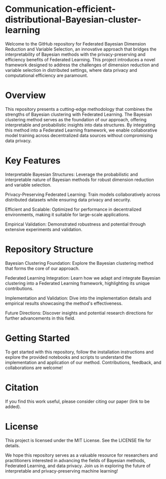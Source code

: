 # Communication-efficient-distributional-Bayesian-cluster-learning
Welcome to the GitHub repository for Federated Bayesian Dimension Reduction and Variable Selection, an innovative approach that bridges the interpretability of Bayesian methods with the privacy-preserving and efficiency benefits of Federated Learning. This project introduces a novel framework designed to address the challenges of dimension reduction and variable selection in distributed settings, where data privacy and computational efficiency are paramount.

# Overview
This repository presents a cutting-edge methodology that combines the strengths of Bayesian clustering with Federated Learning. The Bayesian clustering method serves as the foundation of our approach, offering interpretable and probabilistic insights into data structures. By integrating this method into a Federated Learning framework, we enable collaborative model training across decentralized data sources without compromising data privacy.

# Key Features
Interpretable Bayesian Structures: Leverage the probabilistic and interpretable nature of Bayesian methods for robust dimension reduction and variable selection.

Privacy-Preserving Federated Learning: Train models collaboratively across distributed datasets while ensuring data privacy and security.

Efficient and Scalable: Optimized for performance in decentralized environments, making it suitable for large-scale applications.

Empirical Validation: Demonstrated robustness and potential through extensive experiments and validation.

# Repository Structure
Bayesian Clustering Foundation: Explore the Bayesian clustering method that forms the core of our approach.

Federated Learning Integration: Learn how we adapt and integrate Bayesian clustering into a Federated Learning framework, highlighting its unique contributions.

Implementation and Validation: Dive into the implementation details and empirical results showcasing the method's effectiveness.

Future Directions: Discover insights and potential research directions for further advancements in this field.

# Getting Started
To get started with this repository, follow the installation instructions and explore the provided notebooks and scripts to understand the implementation and application of our method. Contributions, feedback, and collaborations are welcome!

# Citation
If you find this work useful, please consider citing our paper (link to be added).

# License
This project is licensed under the MIT License. See the LICENSE file for details.

We hope this repository serves as a valuable resource for researchers and practitioners interested in advancing the fields of Bayesian methods, Federated Learning, and data privacy. Join us in exploring the future of interpretable and privacy-preserving machine learning!
